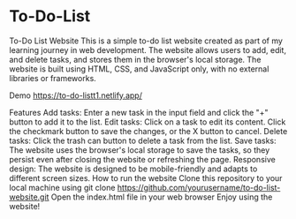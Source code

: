 # To-Do-List
To-Do List Website
This is a simple to-do list website created as part of my learning journey in web development. The website allows users to add, edit, and delete tasks, and stores them in the browser's local storage. The website is built using HTML, CSS, and JavaScript only, with no external libraries or frameworks.

Demo
https://to-do-listt1.netlify.app/

Features
Add tasks: Enter a new task in the input field and click the "+" button to add it to the list.
Edit tasks: Click on a task to edit its content. Click the checkmark button to save the changes, or the X button to cancel.
Delete tasks: Click the trash can button to delete a task from the list.
Save tasks: The website uses the browser's local storage to save the tasks, so they persist even after closing the website or refreshing the page.
Responsive design: The website is designed to be mobile-friendly and adapts to different screen sizes.
How to run the website
Clone this repository to your local machine using git clone https://github.com/yourusername/to-do-list-website.git
Open the index.html file in your web browser
Enjoy using the website!
